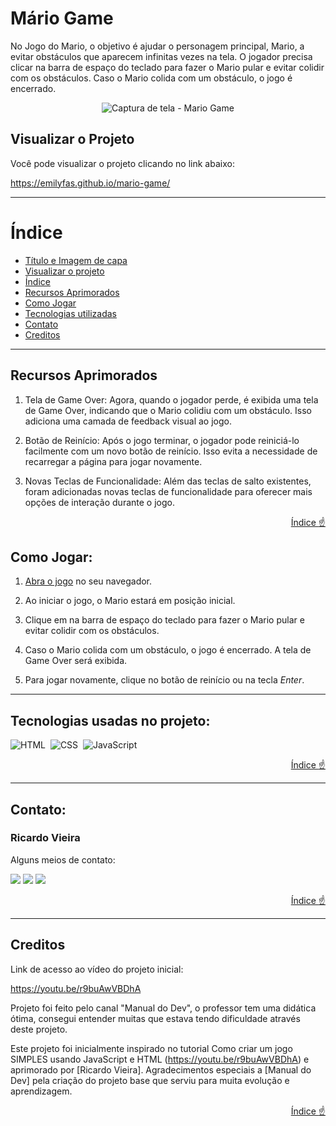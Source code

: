 # Mário Game
No Jogo do Mario, o objetivo é ajudar o personagem principal, Mario, a evitar obstáculos que aparecem infinitas vezes na tela. O jogador precisa clicar na barra de espaço do teclado para fazer o Mario pular e evitar colidir com os obstáculos. Caso o Mario colida com um obstáculo, o jogo é encerrado.

<div align="center">

![Captura de tela - Mario Game](https://github.com/emilyfas/mario-game/assets/115494759/a81e783b-432e-485d-957e-449c9c0fd564)


</div>

<!-- <div align=center>

![License](https://img.shields.io/github/license/emilyfas/mario-game?style=flat-square)
![GitHub repo size](https://img.shields.io/github/repo-size/emilyfas/mario-game?style=flat-square)
![GitHub last commit](https://img.shields.io/github/last-commit/emilyfas/mario-game?style=flat-square)
</div> -->


## Visualizar o Projeto
Você pode visualizar o projeto clicando no link abaixo:

https://emilyfas.github.io/mario-game/

---
# Índice 
* [Título e Imagem de capa](#mário-game)
* [Visualizar o projeto](#visualizar-o-projeto)
* [Índice](#índice)
* [Recursos Aprimorados](#recursos-aprimorados)
* [Como Jogar](#como-jogar)
* [Tecnologias utilizadas](#tecnologias-utilizadas)
* [Contato](#contato)
* [Creditos](#creditos)



---
## Recursos Aprimorados

1. Tela de Game Over: Agora, quando o jogador perde, é exibida uma tela de Game Over, indicando que o Mario colidiu com um obstáculo. Isso adiciona uma camada de feedback visual ao jogo.

2. Botão de Reinício: Após o jogo terminar, o jogador pode reiniciá-lo facilmente com um novo botão de reinício. Isso evita a necessidade de recarregar a página para jogar novamente.

3. Novas Teclas de Funcionalidade: Além das teclas de salto existentes, foram adicionadas novas teclas de funcionalidade para oferecer mais opções de interação durante o jogo.


<div align="right">

  [Índice :point_up:](#índice)
</div>

## Como Jogar:

1. [Abra o jogo](https://emilyfas.github.io/mario-game/) no seu navegador.  

2. Ao iniciar o jogo, o Mario estará em posição inicial.

3. Clique em na barra de espaço do teclado para fazer o Mario pular e evitar colidir com os obstáculos.

4. Caso o Mario colida com um obstáculo, o jogo é encerrado. A tela de Game Over será exibida.

5. Para jogar novamente, clique no botão de reinício ou na tecla <i>Enter</i>.

---
<div id="tecnologias-utilizadas">

## Tecnologias usadas no projeto:
![HTML](https://img.shields.io/badge/HTML5-E34F26?style=for-the-badge&logo=html5&logoColor=white)&nbsp;
![CSS](https://img.shields.io/badge/CSS-239120?&style=for-the-badge&logo=css3&logoColor=white)&nbsp;
![JavaScript](https://img.shields.io/badge/JavaScript-F7DF1E?style=for-the-badge&logo=javascript&logoColor=black)&nbsp;
  
</div>
<div align="right">

  [Índice :point_up:](#índice)
</div>

---
<div id="contato">

## Contato:
### Ricardo Vieira
Alguns meios de contato:
<div>
<a href="https://wa.me/5511984947480?text=Me+mande+um+Oi+%3A%29" target="_blank"><img src="https://img.shields.io/badge/WhatsApp-25D366?style=for-the-badge&logo=whatsapp&logoColor=white" target="_blank"></a>
<a href="https://www.instagram.com/ricardovieras/" target="_blank"><img src="https://img.shields.io/badge/-Instagram-%23E4405F?style=for-the-badge&logo=instagram&logoColor=white" target="_blank"></a>
<a href="https://www.linkedin.com/in/ricarduvieira/" target="_blank"><img src="https://img.shields.io/badge/-LinkedIn-%230077B5?style=for-the-badge&logo=linkedin&logoColor=white" target="_blank"></a>   
</div>
</div>

<div align="right">

  [Índice :point_up:](#índice)
</div>

---
<div id="creditos">

## Creditos

Link de acesso ao vídeo do projeto inicial:

https://youtu.be/r9buAwVBDhA

Projeto foi feito pelo canal "Manual do Dev", o professor tem uma didática ótima, consegui entender muitas que estava tendo dificuldade através deste projeto.

Este projeto foi inicialmente inspirado no tutorial Como criar um jogo SIMPLES usando JavaScript e HTML (https://youtu.be/r9buAwVBDhA) e aprimorado por [Ricardo Vieira]. Agradecimentos especiais a [Manual do Dev] pela criação do projeto base que serviu para muita evolução e aprendizagem.

<div align="right">

  [Índice :point_up:](#índice)

</div>
</div>
